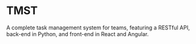 # TMST
A complete task management system for teams, featuring a RESTful API, back-end in Python, and front-end in React and Angular.
